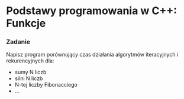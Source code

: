 # Podstawy programowania w C++: Funkcje


### Zadanie 
Napisz program porównujący czas działania algorytmów iteracyjnych i rekurencyjnych
dla:
- sumy N liczb
- silni N liczb
- N-tej liczby Fibonacciego
- ...
